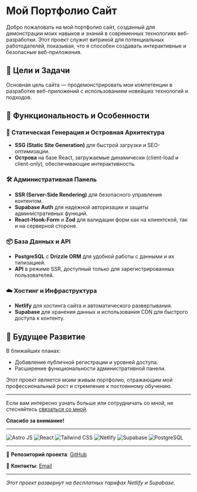 # Мой Портфолио Сайт

Добро пожаловать на мой портфолио сайт, созданный для демонстрации моих навыков и знаний в современных технологиях веб-разработки. Этот проект служит витриной для потенциальных работодателей, показывая, что я способен создавать интерактивные и безопасные веб-приложения.

## 🌟 Цели и Задачи

Основная цель сайта — продемонстрировать мои компетенции в разработке веб-приложений с использованием новейших технологий и подходов.

## 🚀 Функциональность и Особенности

### 📄 Статическая Генерация и Островная Архитектура

- **SSG (Static Site Generation)** для быстрой загрузки и SEO-оптимизации.
- **Острова** на базе React, загружаемые динамически (client-load и client-only), обеспечивающие интерактивность.

### 🛠️ Административная Панель

- **SSR (Server-Side Rendering)** для безопасного управления контентом.
- **Supabase Auth** для надежной авторизации и защиты административных функций.
- **React-Hook-Form** и **Zod** для валидации форм как на клиентской, так и на серверной стороне.

### 📦 База Данных и API

- **PostgreSQL** с **Drizzle ORM** для удобной работы с данными и их типизацией.
- **API** в режиме SSR, доступный только для зарегистрированных пользователей.

### ☁️ Хостинг и Инфраструктура

- **Netlify** для хостинга сайта и автоматического развертывания.
- **Supabase** для хранения данных и использования CDN для быстрого доступа к контенту.

## 🔮 Будущее Развитие

В ближайших планах:

- Добавление публичной регистрации и уровней доступа.
- Расширение функциональности административной панели.

Этот проект является моим живым портфолио, отражающим мой профессиональный рост и стремление к постоянному обучению.

---

Если вам интересно узнать больше или сотрудничать со мной, не стесняйтесь [связаться со мной](https://t.me/alex13slem).

**Спасибо за внимание!**

---

![Astro JS](https://img.shields.io/badge/Astro%20JS-ff5a03?logo=astro&logoColor=fff&style=flat)
![React](https://img.shields.io/badge/React-61dafb?logo=react&logoColor=fff&style=flat)
![Tailwind CSS](https://img.shields.io/badge/Tailwind%20CSS-38b2ac?logo=tailwind-css&logoColor=fff&style=flat)
![Netlify](https://img.shields.io/badge/Netlify-00c7b7?logo=netlify&logoColor=fff&style=flat)
![Supabase](https://img.shields.io/badge/Supabase-3ecf8e?logo=supabase&logoColor=fff&style=flat)
![PostgreSQL](https://img.shields.io/badge/PostgreSQL-336791?logo=postgresql&logoColor=fff&style=flat)

---

🔗 **Репозиторий проекта**: [GitHub](https://github.com/alex13slem/best-porfolio)

📧 **Контакты**: [Email](mailto:a.s.scherba@yandex.by)

---

*Этот проект развернут на бесплатных тарифах Netlify и Supabase.*
